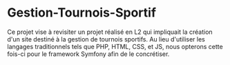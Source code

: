 # Gestion-Tournois-Sportif

Ce projet vise à revisiter un projet réalisé en L2 qui impliquait la création d'un site destiné à la gestion de tournois sportifs. Au lieu d'utiliser les langages traditionnels tels que PHP, HTML, CSS, et JS, nous opterons cette fois-ci pour le framework Symfony afin de le concrétiser.
